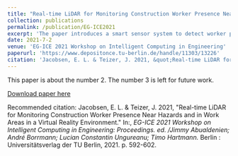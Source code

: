 ```yaml
---
title: "Real-time LiDAR for Monitoring Construction Worker Presence Near Hazards and in Work Areas in a Virtual Reality Environment"
collection: publications
permalink: /publication/EG-ICE2021
excerpt: 'The paper introduces a smart sensor system to detect worker presence near hazards and in locations tied to productivity.'
date: 2021-7-2
venue: 'EG-ICE 2021 Workshop on Intelligent Computing in Engineering'
paperurl: 'https://www.depositonce.tu-berlin.de/handle/11303/13226'
citation: 'Jacobsen, E. L. & Teizer, J. 2021, &quot;Real-time LiDAR for Monitoring Construction Worker Presence Near Hazards and in Work Areas in a Virtual Reality Environment.&quot; In:, <i>EG-ICE 2021 Workshop on Intelligent Computing in Engineering: Proceedings. ed. /Jimmy Abualdenien; André Borrmann; Lucian Constantin Ungureanu; Timo Hartmann.</i> Berlin : Universitätsverlag der TU Berlin, 2021. pp. 592-602.'
---
```

This paper is about the number 2. The number 3 is left for future work.

[Download paper here](https://www.depositonce.tu-berlin.de/handle/11303/13226)

Recommended citation: Jacobsen, E. L. & Teizer, J. 2021, "Real-time LiDAR for Monitoring Construction Worker Presence Near Hazards and in Work Areas in a Virtual Reality Environment." In:, <i>EG-ICE 2021 Workshop on Intelligent Computing in Engineering: Proceedings. ed. /Jimmy Abualdenien; André Borrmann; Lucian Constantin Ungureanu; Timo Hartmann.</i> Berlin : Universitätsverlag der TU Berlin, 2021. p. 592-602.
